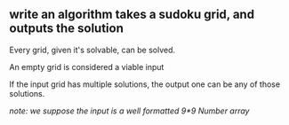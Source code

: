 ## write an algorithm takes a sudoku grid, and outputs the solution
Every grid, given it's solvable, can be solved.

An empty grid is considered a viable input

If the input grid has multiple solutions, the output one can be any of those solutions.

_note: we suppose the input is a well formatted 9*9 Number array_
